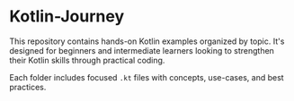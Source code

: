 # Kotlin-Journey
This repository contains hands-on Kotlin examples organized by topic. It's designed for beginners and intermediate learners looking to strengthen their Kotlin skills through practical coding.

Each folder includes focused `.kt` files with concepts, use-cases, and best practices.
